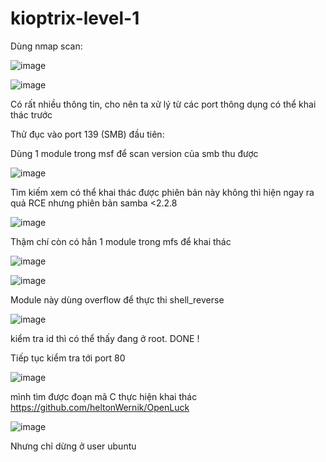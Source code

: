 # kioptrix-level-1

Dùng nmap scan:

![image](https://user-images.githubusercontent.com/72652376/181724626-a872bab4-aead-463d-868e-414a30b6c329.png)

![image](https://user-images.githubusercontent.com/72652376/181724670-8609bd9c-0a9e-4ce8-9ce0-0a239c5b1024.png)

Có rất nhiều thông tin, cho nên ta xử lý từ các port thông dụng có thể khai thác trước

Thử đục vào port 139 (SMB) đầu tiên:

Dùng 1 module trong msf để scan version của smb thu được

![image](https://user-images.githubusercontent.com/72652376/181725822-19062b25-b545-4571-9bef-67f01a088af7.png)

Tìm kiếm xem có thể khai thác được phiên bản này không thì hiện ngay ra quả RCE nhưng phiên bản samba <2.2.8

![image](https://user-images.githubusercontent.com/72652376/181725958-dd8df994-7df5-4530-b331-354ae0ee6d35.png)

Thậm chí còn có hẳn 1 module trong mfs để khai thác

![image](https://user-images.githubusercontent.com/72652376/181726534-9a9a85ae-22ac-4f4a-907b-e8731fc641aa.png)

![image](https://user-images.githubusercontent.com/72652376/181726650-3a342f37-ee4f-4d15-b99f-a441bcd1b8fd.png)

Module này dùng overflow để thực thi shell_reverse

![image](https://user-images.githubusercontent.com/72652376/181726975-ba03298b-90c3-465f-bcc2-83a653ec5a7b.png)

kiểm tra id thì có thể thấy đang ở root. DONE !


Tiếp tục kiểm tra tới port 80

![image](https://user-images.githubusercontent.com/72652376/181728309-6b0442dd-c211-495b-bf58-229dc2c2b33a.png)

mình tìm được đoạn mã C thực hiện khai thác https://github.com/heltonWernik/OpenLuck 

![image](https://user-images.githubusercontent.com/72652376/181731962-9a4de370-f190-4710-a40e-4d680bd88c01.png)

Nhưng chỉ dừng ở user ubuntu


